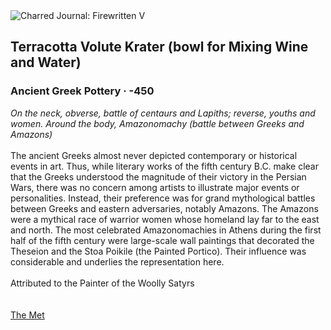 <div class="artwork-of-the-day">
  <div class="container">
    <div class="img-wrapper">
      <img
        src="https://uploads6.wikiart.org/00238/images/ancient-greek-pottery/terracotta-volute-krater-bowl-for-mixing-wine-and-water-450.jpg!Large.jpg"
        alt="Charred Journal: Firewritten V" />
    </div>
    <div class="artwork-detail">
      <div class="artwork-origin"> 
        <h2 class="artwork-name">Terracotta Volute Krater (bowl for Mixing Wine and Water)</h2>
        <h3 class="artist">
          Ancient Greek Pottery
                    ·  -450
        </h3>
      </div>
      <p class="description">
        <span class="artwork-description-text ng-binding" ng-bind-html="viewModel.ArtworkOfTheDay.Description | unsafe"><i>On the neck, obverse, battle of centaurs and Lapiths; reverse, youths and women. Around the body, Amazonomachy (battle between Greeks and Amazons)</i><br><br>The ancient Greeks almost never depicted contemporary or historical events in art. Thus, while literary works of the fifth century B.C. make clear that the Greeks understood the magnitude of their victory in the Persian Wars, there was no concern among artists to illustrate major events or personalities. Instead, their preference was for grand mythological battles between Greeks and eastern adversaries, notably Amazons. The Amazons were a mythical race of warrior women whose homeland lay far to the east and north. The most celebrated Amazonomachies in Athens during the first half of the fifth century were large-scale wall paintings that decorated the Theseion and the Stoa Poikile (the Painted Portico). Their influence was considerable and underlies the representation here.<br><br>Attributed to the Painter of the Woolly Satyrs<br><br><br><a target="_blank" href="https://www.metmuseum.org/art/collection/search/247964">The Met</a></span>
                        <div class="text-shadow-container" ng-show="showShadow" style=""></div>
      </p>
    </div>
  </div>

</div>
